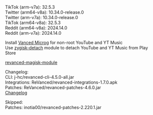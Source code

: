 TikTok (arm-v7a): 32.5.3  
Twitter (arm64-v8a): 10.34.0-release.0  
Twitter (arm-v7a): 10.34.0-release.0  
TikTok (arm64-v8a): 32.5.3  
Reddit (arm64-v8a): 2024.14.0  
Reddit (arm-v7a): 2024.14.0  

Install [Vanced Microg](https://github.com/TeamVanced/VancedMicroG/releases) for non-root YouTube and YT Music  
Use [zygisk-detach](https://github.com/j-hc/zygisk-detach) module to detach YouTube and YT Music from Play Store  

[revanced-magisk-module](https://github.com/j-hc/revanced-magisk-module)  

Changelog:  
CLI: j-hc/revanced-cli-4.5.0-all.jar  
Integrations: ReVanced/revanced-integrations-1.7.0.apk  
Patches: ReVanced/revanced-patches-4.6.0.jar  
[Changelog](https://github.com/ReVanced/revanced-patches/releases/tag/v4.6.0)  

Skipped:  
Patches: inotia00/revanced-patches-2.220.1.jar    
